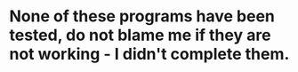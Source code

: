 # None of these programs have been tested, do not blame me if they are not working - I didn't complete them.
